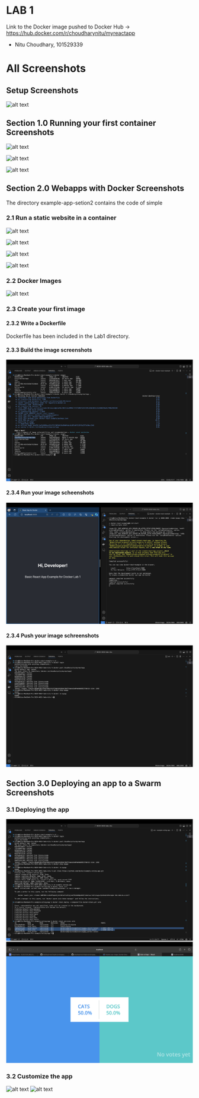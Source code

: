 # LAB 1

Link to the Docker image pushed to Docker Hub -> https://hub.docker.com/r/choudharynitu/myreactapp

- Nitu Choudhary, 101529339
# All Screenshots

## Setup Screenshots
![alt text](<Screenshots/Screenshot 2024-05-10 at 12.19.54 PM.png>)

## Section 1.0 Running your first container Screenshots
![alt text](<Screenshots/Screenshot 2024-05-10 at 12.35.24 PM.png>)

![alt text](<Screenshots/Screenshot 2024-05-10 at 12.38.58 PM.png>)

![alt text](<Screenshots/Screenshot 2024-05-10 at 12.43.30 PM.png>)

## Section 2.0 Webapps with Docker Screenshots
The directory example-app-setion2 contains the code of simple 
### 2.1 Run a static website in a container
![alt text](<Screenshots/Screenshot 2024-05-10 at 1.57.28 PM.png>)

![alt text](<Screenshots/Screenshot 2024-05-10 at 1.18.35 PM.png>)

![alt text](<Screenshots/Screenshot 2024-05-10 at 1.31.39 PM.png>)

![alt text](<Screenshots/Screenshot 2024-05-10 at 1.35.00 PM.png>)

### 2.2 Docker Images
![alt text](<Screenshots/Screenshot 2024-05-14 at 6.31.55 PM.png>)

### 2.3 Create your first image

#### 2.3.2 Write a Dockerfile

Dockerfile has been included in the Lab1 directory.

#### 2.3.3 Build the image screenshots
![alt text](<Screenshots/Screenshot 2024-05-16 10.png>)

#### 2.3.4 Run your image scheenshots
![alt text](<Screenshots/Screenshot 2024-05-16 11.png>)

#### 2.3.4 Push your image schreenshots
![alt text](<Screenshots/Screenshot 2024-05-16 12.png>)

## Section 3.0 Deploying an app to a Swarm Screenshots

### 3.1 Deploying the app
![alt text](<Screenshots/Screenshot 2024-05-16 13.png>)
![alt text](<Screenshots/Screenshot 2024-05-16 14.png>)

### 3.2 Customize the app

![alt text](<Screenshots/Screenshot 2024-05-18 at 11.24.28 PM.png>)
![alt text](<Screenshots/Screenshot 2024-05-19 at 10.25.25 AM.png>)




